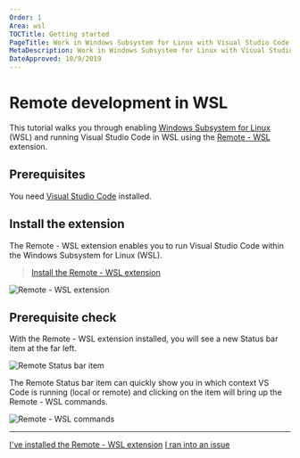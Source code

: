 ```yaml
---
Order: 1
Area: wsl
TOCTitle: Getting started
PageTitle: Work in Windows Subsystem for Linux with Visual Studio Code
MetaDescription: Work in Windows Subsystem for Linux with Visual Studio Code
DateApproved: 10/9/2019
---
```

# Remote development in WSL

This tutorial walks you through enabling [Windows Subsystem for Linux](https://docs.microsoft.com/windows/wsl/install-win10) (WSL) and running Visual Studio Code in WSL using the [Remote - WSL](https://marketplace.visualstudio.com/items?itemName=ms-vscode-remote.remote-wsl) extension.

## Prerequisites

You need [Visual Studio Code](https://code.visualstudio.com/) installed.

## Install the extension

The Remote - WSL extension enables you to run Visual Studio Code within the Windows Subsystem for Linux (WSL).

> <a class="tutorial-install-extension-btn" href="vscode:extension/ms-vscode-remote.remote-wsl">Install the Remote - WSL extension</a>

![Remote - WSL extension](images/wsl/remote-wsl-extension.png)

## Prerequisite check

With the Remote - WSL extension installed, you will see a new Status bar item at the far left.

![Remote Status bar item](images/wsl/remote-status-bar.png)

The Remote Status bar item can quickly show you in which context VS Code is running (local or remote) and clicking on the item will bring up the Remote - WSL commands.

![Remote - WSL commands](images/wsl/remote-wsl-commands.png)

----

<a class="tutorial-next-btn" href="/remote-tutorials/wsl/enable-wsl">I've installed the Remote - WSL extension</a>
<a class="tutorial-feedback-btn" onclick="reportIssue('remote-tutorials-wsl', 'getting-started')" href="javascript:void(0)">I ran into an issue</a>
